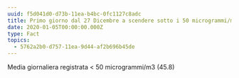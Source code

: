 ```yaml
---
uuid: f5d041d0-d73b-11ea-b4bc-0fc1127c8adc
title: Primo giorno dal 27 Dicembre a scendere sotto i 50 microgrammi/m3
date: 2020-01-05T00:00:00.000Z
type: Fact
topics:
  - 5762a2b0-d757-11ea-9d44-af2b696b45de
---
```


Media giornaliera registrata < 50 microgrammi/m3 (45.8)
